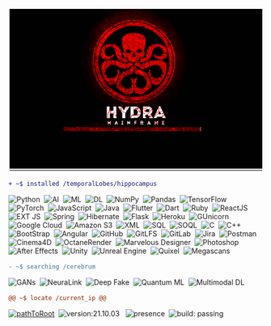 <p align="center">
  <img src="https://github.com/inamesmerisingway/inamesmerisingway/blob/main/bb2ef8341f59a964cf7c8793ff3dbf06.gif"/>
</p>

```diff
+ ~$ installed /temporalLobes/hippocampus 
```
![Python](https://img.shields.io/badge/-Python-1c1c1c?style=plastic&logo=python&logoColor=ff0000&logoWidth=10)&nbsp;
![AI](https://img.shields.io/badge/AI-Artificial_Intelligence-1c1c1c?style=plastic&logo=artificialintelligence&logoColor=ff0000&labelColor=1c1c1c)&nbsp;
![ML](https://img.shields.io/badge/ML-Machine_Learning-1c1c1c?style=plastic&logo=machinelearning&logoColor=ff0000&labelColor=1c1c1c)&nbsp;
![DL](https://img.shields.io/badge/DL-Deep_Learning-1c1c1c?style=plastic&logo=deeplearning&logoColor=ff0000&labelColor=1c1c1c)&nbsp;
![NumPy](https://img.shields.io/badge/-NumPy-1c1c1c?style=plastic&logo=numpy&logoColor=ff0000&logoWidth=10)&nbsp;
![Pandas](https://img.shields.io/badge/-Pandas-1c1c1c?style=plastic&logo=pandas&logoColor=ff0000&logoWidth=10)&nbsp;
![TensorFlow](https://img.shields.io/badge/-TensorFlow-1c1c1c?style=plastic&logo=tensorflow&logoColor=ff0000&logoWidth=10)&nbsp;
![PyTorch](https://img.shields.io/badge/-PyTorch-1c1c1c?style=plastic&logo=pytorch&logoColor=ff0000&logoWidth=10)&nbsp;
![JavaScript](https://img.shields.io/badge/-JavaScript-1c1c1c?style=plastic&logo=javascript&logoColor=ff0000&logoWidth=10)&nbsp;
![Java](https://img.shields.io/badge/-Java-1c1c1c?style=plastic&logo=java&logoColor=ff0000&logoWidth=10)&nbsp;
![Flutter](https://img.shields.io/badge/-Flutter-1c1c1c?style=plastic&logo=flutter&logoColor=ff0000&logoWidth=10)&nbsp;
![Dart](https://img.shields.io/badge/-Dart-1c1c1c?style=plastic&logo=dart&logoColor=ff0000&logoWidth=10)&nbsp;
![Ruby](https://img.shields.io/badge/-Ruby-1c1c1c?style=plastic&logo=ruby&logoColor=ff0000&logoWidth=10)&nbsp;
![ReactJS](https://img.shields.io/badge/-ReactJS-1c1c1c?style=plastic&logo=react&logoColor=ff0000&logoWidth=10)&nbsp;
![EXT JS](https://img.shields.io/badge/-EXT_JS-1c1c1c?style=plastic&logo=extjs&logoColor=ff0000&logoWidth=10)&nbsp;
![Spring](https://img.shields.io/badge/-Spring-1c1c1c?style=plastic&logo=spring&logoColor=ff0000&logoWidth=10)&nbsp;
![Hibernate](https://img.shields.io/badge/-Hibernate-1c1c1c?style=plastic&logo=hibernate&logoColor=ff0000&logoWidth=10)&nbsp;
![Flask](https://img.shields.io/badge/-Flask-1c1c1c?style=plastic&logo=flask&logoColor=ff0000&logoWidth=10)&nbsp;
![Heroku](https://img.shields.io/badge/-Heroku-1c1c1c?style=plastic&logo=heroku&logoColor=ff0000&logoWidth=10)&nbsp;
![GUnicorn](https://img.shields.io/badge/-GUnicorn-1c1c1c?style=plastic&logo=gunicorn&logoColor=ff0000&logoWidth=10)&nbsp;
![Google Cloud](https://img.shields.io/badge/-Google_Cloud-1c1c1c?style=plastic&logo=google-cloud&logoColor=ff0000&logoWidth=10)&nbsp;
![Amazon S3](https://img.shields.io/badge/-Amazon_S3-1c1c1c?style=plastic&logo=amazon&logoColor=ff0000&logoWidth=10)&nbsp;
![XML](https://img.shields.io/badge/-XML-1c1c1c?style=plastic&logo=xaml&logoColor=ff0000&logoWidth=10)&nbsp;
![SQL](https://img.shields.io/badge/-SQL-1c1c1c?style=plastic&logo=mysql&logoColor=ff0000&logoWidth=10)&nbsp;
![SOQL](https://img.shields.io/badge/-SQOL-1c1c1c?style=plastic&logo=salesforce&logoColor=ff0000&logoWidth=10)&nbsp;
![C](https://img.shields.io/badge/-C-1c1c1c?style=plastic&logo=c&logoColor=ff0000&logoWidth=10)&nbsp;
![C++](https://img.shields.io/badge/-C++-1c1c1c?style=plastic&logo=c%2B%2B&logoColor=ff0000&logoWidth=10)&nbsp;
![BootStrap](https://img.shields.io/badge/-BootStrap-1c1c1c?style=plastic&logo=bootstrap&logoColor=ff0000&logoWidth=10)&nbsp;
![Angular](https://img.shields.io/badge/-Angular-1c1c1c?style=plastic&logo=angular&logoColor=ff0000&logoWidth=10)&nbsp;
![GitHub](https://img.shields.io/badge/-GitHub-1c1c1c?style=plastic&logo=git&logoColor=ff0000&logoWidth=10)&nbsp;
![GitLFS](https://img.shields.io/badge/-GitLFS-1c1c1c?style=plastic&logo=gitlfs&logoColor=ff0000&logoWidth=10)&nbsp;
![GitLab](https://img.shields.io/badge/-GitLab-1c1c1c?style=plastic&logo=gitlab&logoColor=ff0000&logoWidth=10)&nbsp;
![Jira](https://img.shields.io/badge/-Jira-1c1c1c?style=plastic&logo=jira&logoColor=ff0000&logoWidth=10)&nbsp;
![Postman](https://img.shields.io/badge/-Postman-1c1c1c?style=plastic&logo=postman&logoColor=ff0000&logoWidth=10)&nbsp;
![Cinema4D](https://img.shields.io/badge/-Cinema4D-1c1c1c?style=plastic&logo=cinema4d&logoColor=ff0000&logoWidth=10)&nbsp;
![OctaneRender](https://img.shields.io/badge/-OctaneRender-1c1c1c?style=plastic&logo=octane&logoColor=ff0000&logoWidth=10)&nbsp;
![Marvelous Designer](https://img.shields.io/badge/-Marvelous_Designer-1c1c1c?style=plastic&logo=marvelousdesigner&logoColor=ff0000&logoWidth=10)&nbsp;
![Photoshop](https://img.shields.io/badge/-Photoshop-1c1c1c?style=plastic&logo=adobephotoshop&logoColor=ff0000&logoWidth=10)&nbsp;
![After Effects](https://img.shields.io/badge/-After_Effects-1c1c1c?style=plastic&logo=Adobe%20After%20Effects&logoColor=ff0000&logoWidth=10)&nbsp;
![Unity](https://img.shields.io/badge/-Unity-1c1c1c?style=plastic&logo=unity&logoColor=ff0000&logoWidth=10)&nbsp;
![Unreal Engine](https://img.shields.io/badge/-Unreal_Engine-1c1c1c?style=plastic&logo=unrealengine&logoColor=ff0000&logoWidth=10)&nbsp;
![Quixel](https://img.shields.io/badge/-Quixel-1c1c1c?style=plastic&logo=quixel&logoColor=ff0000&labelColor=1c1c1c)&nbsp;
![Megascans](https://img.shields.io/badge/-Megascans-1c1c1c?style=plastic&logo=megascans&logoColor=ff0000&labelColor=1c1c1c)&nbsp;

```diff
- ~$ searching /cerebrum
```
![GANs](https://img.shields.io/badge/-GANs-1c1c1c?style=plastic&logo=gan&logoColor=ff0000&logoWidth=10)&nbsp;
![NeuraLink](https://img.shields.io/badge/-NeuraLink-1c1c1c?style=plastic&logo=neuralink&logoColor=ff0000&logoWidth=10)&nbsp;
![Deep Fake](https://img.shields.io/badge/-Deep_Fake-1c1c1c?style=plastic&logo=deepfake&logoColor=ff0000&logoWidth=10)&nbsp;
![Quantum ML](https://img.shields.io/badge/-Quantum_ML-1c1c1c?style=plastic&logo=quantum&logoColor=ff0000&logoWidth=10)&nbsp;
![Multimodal DL](https://img.shields.io/badge/-Multimodal_Deep_Learning-1c1c1c?style=plastic&logo=ai&logoColor=ff0000&logoWidth=10)&nbsp;

```diff
@@ ~$ locate /current_ip @@
```
<a href="mailto:inamesmerisingway@gmail.com"><img alt="pathToRoot" src="https://img.shields.io/badge/pathToRoot-1c1c1c?style=plastic&logo=gmail&logoColor=ff0000" /></a>&nbsp;
![version:21.10.03](https://img.shields.io/badge/version-21.10.03-1c1c1c?labelColor=ff0000) &nbsp;
![presence](https://komarev.com/ghpvc/?username=inamesmerisingway&style=plastic&color=ff0000&label=presence)&nbsp;
![build: passing](https://img.shields.io/badge/build-passing-1c1c1c?style=plastic&labelColor=ff0000)

<!---
inamesmerisingway/inamesmerisingway is a ✨ special ✨ repository because its `README.md` (this file) appears on your GitHub profile.
You can click the Preview link to take a look at your changes.
--->
